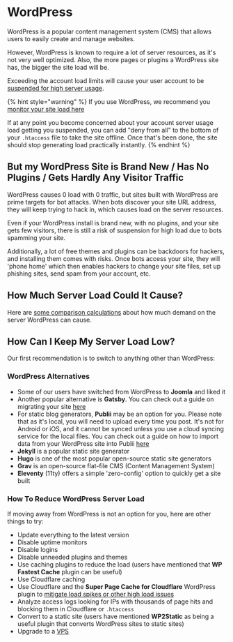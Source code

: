 # WordPress

WordPress is a popular content management system (CMS) that allows users to easily create and manage websites.

However, WordPress is known to require a lot of server resources, as it's not very well optimized. Also, the more pages or plugins a WordPress site has, the bigger the site load will be.

Exceeding the account load limits will cause your user account to be [suspended for high server usage](/accounts/suspension-policy.md#high-server-usage).

{% hint style="warning" %}
If you use WordPress, we recommend you [monitor your site load here](https://heliohost.org/dashboard/load/)

If at any point you become concerned about your account server usage load getting you suspended, you can add "deny from all" to the bottom of your `.htaccess` file to take the site offline. Once that's been done, the site should stop generating load practically instantly.
{% endhint %}

## But my WordPress Site is Brand New / Has No Plugins / Gets Hardly Any Visitor Traffic

WordPress causes 0 load with 0 traffic, but sites built with WordPress are prime targets for bot attacks. When bots discover your site URL address, they will keep trying to hack in, which causes load on the server resources.

Even if your WordPress install is brand new, with no plugins, and your site gets few visitors, there is still a risk of suspension for high load due to bots spamming your site.

Additionally, a lot of free themes and plugins can be backdoors for hackers, and installing them comes with risks. Once bots access your site, they will 'phone home' which then enables hackers to change your site files, set up phishing sites, send spam from your account, etc.

## How Much Server Load Could It Cause?

Here are [some comparison calculations](https://helionet.org/index/topic/57357-solved-disconnect-addon-domain/?do=findComment&comment=252857) about how much demand on the server WordPress can cause.

## How Can I Keep My Server Load Low?

Our first recommendation is to switch to anything other than WordPress:

### WordPress Alternatives
* Some of our users have switched from WordPress to **Joomla** and liked it
* Another popular alternative is **Gatsby**. You can check out a guide on migrating your site [here](https://www.gatsbyjs.com/blog/2019-03-21-migrating-from-wordpress-to-gatsby/)
* For static blog generators, **Publii** may be an option for you. Please note that as it's local, you will need to upload every time you post. It's not for Android or iOS, and it cannot be synced unless you use a cloud syncing service for the local files. You can check out a guide on how to import data from your WordPress site into Publii [here](https://getpublii.com/docs/import-wordpress-into-static-html-site.html)
* **Jekyll** is a popular static site generator 
* **Hugo** is one of the most popular open-source static site generators
* **Grav** is an open-source flat-file CMS (Content Management System) 
* **Eleventy** (11ty) offers a simple 'zero-config' option to quickly get a site built

### How To Reduce WordPress Server Load

If moving away from WordPress is not an option for you, here are other things to try:
* Update everything to the latest version
* Disable uptime monitors
* Disable logins
* Disable unneeded plugins and themes
* Use caching plugins to reduce the load (users have mentioned that **WP Fastest Cache** plugin can be useful)
* Use Cloudflare caching
* Use Cloudflare and the **Super Page Cache for Cloudflare** WordPress plugin to [mitigate load spikes or other high load issues](https://helionet.org/index/topic/57606-handling-cpu-load-spikes-or-high-load-using-cloudflare/)
* Analyze access logs looking for IPs with thousands of page hits and blocking them in Cloudflare or `.htaccess`
* Convert to a static site (users have mentioned **WP2Static** as being a useful plugin that converts WordPress sites to static sites)
* Upgrade to a [VPS](https://heliohost.org/vps/)